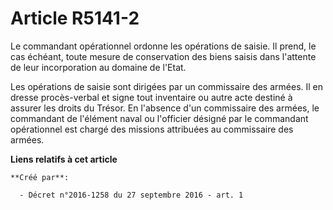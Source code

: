 # Article R5141-2

Le commandant opérationnel ordonne les opérations de saisie. Il prend, le cas échéant, toute mesure de conservation des biens
saisis dans l'attente de leur incorporation au domaine de l'Etat. 

Les opérations de saisie sont dirigées par un commissaire des armées. Il en dresse procès-verbal et signe tout inventaire ou
autre acte destiné à assurer les droits du Trésor. En l'absence d'un commissaire des armées, le commandant de l'élément naval
ou l'officier désigné par le commandant opérationnel est chargé des missions attribuées au commissaire des armées.

**Liens relatifs à cet article**

	**Créé par**:

	  - Décret n°2016-1258 du 27 septembre 2016 - art. 1
